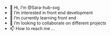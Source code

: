 - 👋 Hi, I’m @Sara-hub-svg
- 👀 I’m interested in front end development 
- 🌱 I’m currently learning front end
- 💞️ I’m looking to collaborate on different projects 
- 📫 How to reach me ...

<!---
Sara-hub-svg/Sara-hub-svg is a ✨ special ✨ repository because its `README.md` (this file) appears on your GitHub profile.
You can click the Preview link to take a look at your changes.
--->
